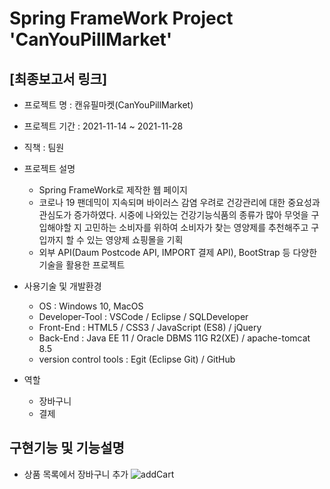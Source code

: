 # Spring FrameWork Project 'CanYouPillMarket'

## [최종보고서 링크] <!-- (링크 첨부) -->
* 프로젝트 명 : 캔유필마켓(CanYouPillMarket)

* 프로젝트 기간 : 2021-11-14 ~ 2021-11-28

* 직책 : 팀원

* 프로젝트 설명

  - Spring FrameWork로 제작한 웹 페이지
  - 코로나 19 팬데믹이 지속되며 바이러스 감염 우려로 건강관리에 대한 중요성과 관심도가 증가하였다. 시중에 나와있는 건강기능식품의 종류가 많아 무엇을 구입해야할 지 고민하는 소비자를 위하여 소비자가 찾는 영양제를 추천해주고 구입까지 할 수 있는 영양제 쇼핑몰을 기획
  - 외부 API(Daum Postcode API, IMPORT 결제 API), BootStrap 등 다양한 기술을 활용한 프로젝트

* 사용기술 및 개발환경

  - OS : Windows 10, MacOS
  - Developer-Tool : 
      VSCode / Eclipse / SQLDeveloper
  - Front-End : 
      HTML5 / CSS3 / JavaScript (ES8) / jQuery
  - Back-End :
      Java EE 11 / Oracle DBMS 11G R2(XE) / apache-tomcat 8.5
  - version control tools : 
      Egit (Eclipse Git) / GitHub
      
* 역할

  - 장바구니
  - 결제

## 구현기능 및 기능설명
* 상품 목록에서 장바구니 추가
![addCart](https://user-images.githubusercontent.com/91815909/144743116-2252337b-c591-4b70-b35d-1297abe7d2cf.gif)
